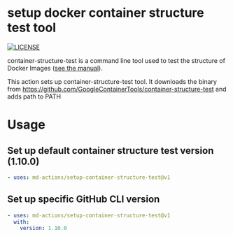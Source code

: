 # setup docker container structure test tool
[![LICENSE](https://img.shields.io/github/license/md-actions/setup-container-structure-test)](https://github.com/md-actions/setup-container-structure-test/blob/main/LICENSE)

container-structure-test is a command line tool used to test the structure of Docker Images ([see the manual](https://github.com/GoogleContainerTools/container-structure-test)).

This action sets up container-structure-test tool. It downloads the binary from https://github.com/GoogleContainerTools/container-structure-test and adds path to PATH

   
# Usage
## Set up default container structure test version (1.10.0)
```yaml
- uses: md-actions/setup-container-structure-test@v1
```
## Set up specific GitHub CLI version
```yaml
- uses: md-actions/setup-container-structure-test@v1
  with:
    version: 1.10.0
```
